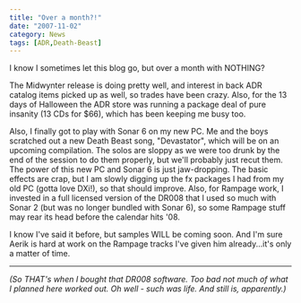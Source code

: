 ```yaml
---
title: "Over a month?!"
date: "2007-11-02"
category: News
tags: [ADR,Death-Beast]
---
```


I know I sometimes let this blog go, but over a month with NOTHING?

The Midwynter release is doing pretty well, and interest in back ADR catalog items picked up as well, so trades have been crazy. Also, for the 13 days of Halloween the ADR store was running a package deal of pure insanity (13 CDs for $66), which has been keeping me busy too.

Also, I finally got to play with Sonar 6 on my new PC. Me and the boys scratched out a new Death Beast song, "Devastator", which will be on an upcoming compilation. The solos are sloppy as we were too drunk by the end of the session to do them properly, but we'll probably just recut them. The power of this new PC and Sonar 6 is just jaw-dropping. The basic effects are crap, but I am slowly digging up the fx packages I had from my old PC (gotta love DXi!), so that should improve. Also, for Rampage work, I invested in a full licensed version of the DR008 that I used so much with Sonar 2 (but was no longer bundled with Sonar 6), so some Rampage stuff may rear its head before the calendar hits '08.

I know I've said it before, but samples WILL be coming soon. And I'm sure Aerik is hard at work on the Rampage tracks I've given him already...it's only a matter of time.

***

*(So THAT's when I bought that DR008 software. Too bad not much of what I planned here worked out. Oh well - such was life. And still is, apparently.)*
